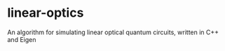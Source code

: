 # linear-optics
An algorithm for simulating linear optical quantum circuits, written in C++ and Eigen
